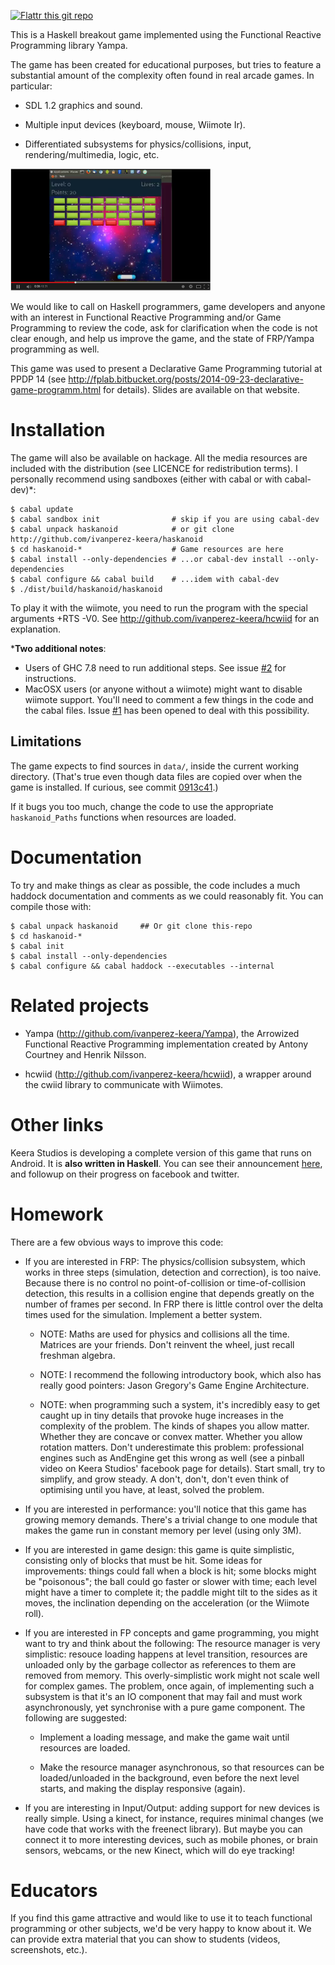 [![Flattr this git repo](http://api.flattr.com/button/flattr-badge-large.png)](https://flattr.com/submit/auto?user_id=ivanperez-keera&url=https://github.com/ivanperez-keera/haskanoid&title=Haskanoid&language=&tags=github&category=software) 

This is a Haskell breakout game implemented using the Functional
Reactive Programming library Yampa.

The game has been created for educational purposes, but tries to feature a
substantial amount of the complexity often found in real arcade games. In
particular:

* SDL 1.2 graphics and sound.

* Multiple input devices (keyboard, mouse, Wiimote Ir).

* Differentiated subsystems for physics/collisions, input,
  rendering/multimedia, logic, etc.

![GitHub Logo](screenshots/desktop.png?raw=true)

We would like to call on Haskell programmers, game developers and anyone with
an interest in Functional Reactive Programming and/or Game Programming to
review the code, ask for clarification when the code is not clear enough, and
help us improve the game, and the state of FRP/Yampa programming as well.

This game was used to present a Declarative Game Programming tutorial at PPDP
14 (see
http://fplab.bitbucket.org/posts/2014-09-23-declarative-game-programm.html for
details). Slides are available on that website.

# Installation

The game will also be available on hackage. All the media resources are
included with the distribution (see LICENCE for redistribution terms).  I
personally recommend using sandboxes (either with cabal or with cabal-dev)*:

```
$ cabal update
$ cabal sandbox init                # skip if you are using cabal-dev
$ cabal unpack haskanoid            # or git clone http://github.com/ivanperez-keera/haskanoid
$ cd haskanoid-*                    # Game resources are here
$ cabal install --only-dependencies # ...or cabal-dev install --only-dependencies
$ cabal configure && cabal build    # ...idem with cabal-dev
$ ./dist/build/haskanoid/haskanoid
```

To play it with the wiimote, you need to run the program with the special
arguments +RTS -V0. See http://github.com/ivanperez-keera/hcwiid for an
explanation.

*__Two additional notes__:

 * Users of GHC 7.8 need to run additional steps. See issue [#2](../../issues/2) for instructions.
 * MacOSX users (or anyone without a wiimote) might want to disable wiimote support. You'll need to comment a few things in the code and the cabal files. Issue [#1](../../issues/1) has been opened to deal with this possibility.

## Limitations

The game expects to find sources in ```data/```, inside the current
working directory. (That's true even though data files are copied
over when the game is installed. If curious, see commit
[0913c41](../../commit/0913c4102ed4b8b6eaa9a13d37eaa81ac77d9154).)

If it bugs you too much, change the code to use the appropriate
```haskanoid_Paths``` functions when resources are loaded. 

# Documentation

To try and make things as clear as possible, the code includes a much haddock
documentation and comments as we could reasonably fit. You can compile
those with:

```
$ cabal unpack haskanoid     ## Or git clone this-repo
$ cd haskanoid-*
$ cabal init
$ cabal install --only-dependencies
$ cabal configure && cabal haddock --executables --internal
```

# Related projects

* Yampa (http://github.com/ivanperez-keera/Yampa), the Arrowized Functional
Reactive Programming implementation created by Antony Courtney and Henrik Nilsson.

* hcwiid (http://github.com/ivanperez-keera/hcwiid), a wrapper around
the cwiid library to communicate with Wiimotes.

# Other links

Keera Studios is developing a complete version of this game that runs
on Android. It is **also written in Haskell**. You can see their
announcement [here](http://keera.co.uk/blog/?p=690&preview=true),
and followup on their progress on facebook and twitter.

# Homework

There are a few obvious ways to improve this code:

* If you are interested in FRP: The physics/collision subsystem,
  which works in three steps (simulation, detection and correction),
  is too naive. Because there is no control no point-of-collision or
  time-of-collision detection, this results in a collision engine that depends
  greatly on the number of frames per second. In FRP there is little control over
  the delta times used for the simulation. Implement a better system.

  * NOTE: Maths are used for physics and collisions all the time. Matrices are
    your friends. Don't reinvent the wheel, just recall freshman algebra.

  * NOTE: I recommend the following introductory book, which also
    has really good pointers: Jason Gregory's Game Engine Architecture.

  * NOTE: when programming such a system, it's incredibly easy to get
    caught up in tiny details that provoke huge increases in the complexity of
    the problem. The kinds of shapes you allow matter. Whether they are concave or
    convex matter. Whether you allow rotation matters. Don't underestimate this
    problem: professional engines such as AndEngine get this wrong as well (see a
    pinball video on Keera Studios' facebook page for details).
	Start small, try to simplify, and grow steady. A don't, don't, don't
    even think of optimising until you have, at least, solved the problem.

* If you are interested in performance: you'll notice that this game has
  growing memory demands.  There's a trivial change to one module that makes
  the game run in constant memory per level (using only 3M).

* If you are interested in game design: this game is quite simplistic,
  consisting only of blocks that must be hit. Some ideas for improvements:
  things could fall when a block is hit; some blocks might be "poisonous";
  the ball could go faster or slower with time; each level might have
  a timer to complete it; the paddle might tilt to the sides as it moves,
  the inclination depending on the acceleration (or the Wiimote roll).

* If you are interested in FP concepts and game programming, you might want
  to try and think about the following: The resource manager is very
  simplistic: resouce loading happens at level transition, resources are
  unloaded only by the garbage collector as references to them are removed from
  memory. This overly-simplistic work might not scale well for complex
  games. The problem, once again, of implementing such a subsystem is that it's
  an IO component that may fail and must work asynchronously, yet synchronise
  with a pure game component. The following are suggested:

  * Implement a loading message, and make the game wait until resources
    are loaded.

  * Make the resource manager asynchronous, so that resources can
    be loaded/unloaded in the background, even before the next
    level starts, and making the display responsive (again).

* If you are interesting in Input/Output: adding support for new devices
  is really simple. Using a kinect, for instance, requires minimal
  changes (we have code that works with the freenect library). But maybe
  you can connect it to more interesting devices, such as mobile phones,
  or brain sensors, webcams, or the new Kinect, which will do eye
  tracking!

# Educators

If you find this game attractive and would like to use it to teach functional
programming or other subjects, we'd be very happy to know about it. We can
provide extra material that you can show to students (videos, screenshots,
etc.).
